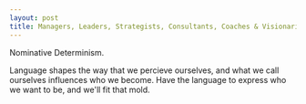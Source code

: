 ```yaml
---
layout: post
title: Managers, Leaders, Strategists, Consultants, Coaches & Visionaries
---
```


Nominative Determinism.

Language shapes the way that we percieve ourselves, and what we call ourselves influences who we become.  Have the language to express who we want to be, and we'll fit that mold.